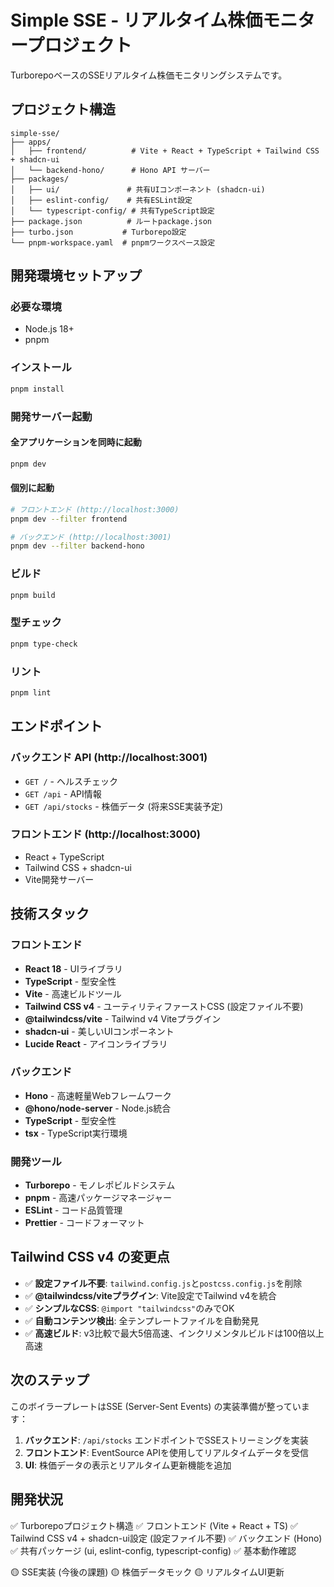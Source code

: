 # Simple SSE - リアルタイム株価モニタープロジェクト

TurborepoベースのSSEリアルタイム株価モニタリングシステムです。

## プロジェクト構造

```
simple-sse/
├── apps/
│   ├── frontend/          # Vite + React + TypeScript + Tailwind CSS + shadcn-ui
│   └── backend-hono/      # Hono API サーバー
├── packages/
│   ├── ui/               # 共有UIコンポーネント (shadcn-ui)
│   ├── eslint-config/    # 共有ESLint設定
│   └── typescript-config/ # 共有TypeScript設定
├── package.json          # ルートpackage.json
├── turbo.json           # Turborepo設定
└── pnpm-workspace.yaml  # pnpmワークスペース設定
```

## 開発環境セットアップ

### 必要な環境
- Node.js 18+
- pnpm

### インストール
```bash
pnpm install
```

### 開発サーバー起動

#### 全アプリケーションを同時に起動
```bash
pnpm dev
```

#### 個別に起動
```bash
# フロントエンド (http://localhost:3000)
pnpm dev --filter frontend

# バックエンド (http://localhost:3001)
pnpm dev --filter backend-hono
```

### ビルド
```bash
pnpm build
```

### 型チェック
```bash
pnpm type-check
```

### リント
```bash
pnpm lint
```

## エンドポイント

### バックエンド API (http://localhost:3001)
- `GET /` - ヘルスチェック
- `GET /api` - API情報
- `GET /api/stocks` - 株価データ (将来SSE実装予定)

### フロントエンド (http://localhost:3000)
- React + TypeScript
- Tailwind CSS + shadcn-ui
- Vite開発サーバー

## 技術スタック

### フロントエンド
- **React 18** - UIライブラリ
- **TypeScript** - 型安全性
- **Vite** - 高速ビルドツール
- **Tailwind CSS v4** - ユーティリティファーストCSS (設定ファイル不要)
- **@tailwindcss/vite** - Tailwind v4 Viteプラグイン
- **shadcn-ui** - 美しいUIコンポーネント
- **Lucide React** - アイコンライブラリ

### バックエンド
- **Hono** - 高速軽量Webフレームワーク
- **@hono/node-server** - Node.js統合
- **TypeScript** - 型安全性
- **tsx** - TypeScript実行環境

### 開発ツール
- **Turborepo** - モノレポビルドシステム
- **pnpm** - 高速パッケージマネージャー
- **ESLint** - コード品質管理
- **Prettier** - コードフォーマット

## Tailwind CSS v4 の変更点

- ✅ **設定ファイル不要**: `tailwind.config.js`と`postcss.config.js`を削除
- ✅ **@tailwindcss/viteプラグイン**: Vite設定でTailwind v4を統合
- ✅ **シンプルなCSS**: `@import "tailwindcss"`のみでOK
- ✅ **自動コンテンツ検出**: 全テンプレートファイルを自動発見
- ✅ **高速ビルド**: v3比較で最大5倍高速、インクリメンタルビルドは100倍以上高速

## 次のステップ

このボイラープレートはSSE (Server-Sent Events) の実装準備が整っています：

1. **バックエンド**: `/api/stocks` エンドポイントでSSEストリーミングを実装
2. **フロントエンド**: EventSource APIを使用してリアルタイムデータを受信
3. **UI**: 株価データの表示とリアルタイム更新機能を追加

## 開発状況

✅ Turborepoプロジェクト構造
✅ フロントエンド (Vite + React + TS)
✅ Tailwind CSS v4 + shadcn-ui設定 (設定ファイル不要)
✅ バックエンド (Hono)
✅ 共有パッケージ (ui, eslint-config, typescript-config)
✅ 基本動作確認

🟡 SSE実装 (今後の課題)
🟡 株価データモック
🟡 リアルタイムUI更新